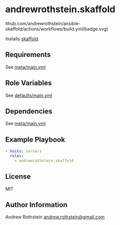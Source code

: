 andrewrothstein.skaffold
=========
ithub.com/andrewrothstein/ansible-skaffold/actions/workflows/build.yml/badge.svg)


Installs [skaffold](https://skaffold.dev/).

Requirements
------------

See [meta/main.yml](meta/main.yml)

Role Variables
--------------

See [defaults/main.yml](defaults/main.yml)

Dependencies
------------

See [meta/main.yml](meta/main.yml)

Example Playbook
----------------

```yml
- hosts: servers
  roles:
    - andrewrothstein.skaffold
```

License
-------

MIT

Author Information
------------------

Andrew Rothstein <andrew.rothstein@gmail.com>
